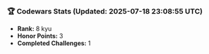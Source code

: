 ### 🏆 Codewars Stats (Updated: 2025-07-18 23:08:55 UTC)

- **Rank:** 8 kyu
- **Honor Points:** 3
- **Completed Challenges:** 1
